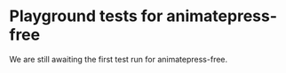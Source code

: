# Playground tests for animatepress-free
We are still awaiting the first test run for animatepress-free.
